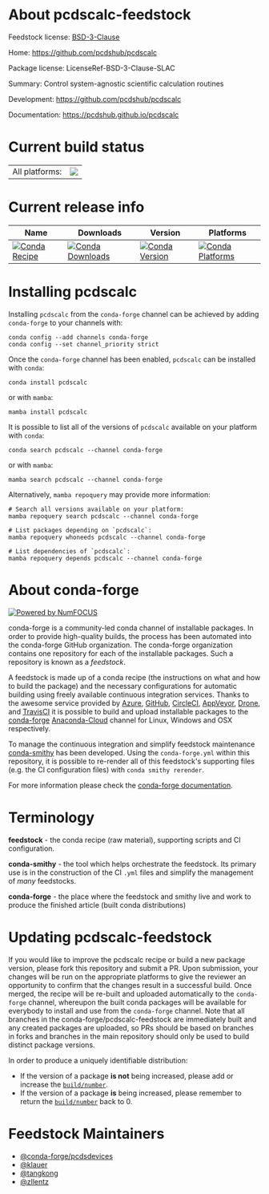 About pcdscalc-feedstock
========================

Feedstock license: [BSD-3-Clause](https://github.com/conda-forge/pcdscalc-feedstock/blob/main/LICENSE.txt)

Home: https://github.com/pcdshub/pcdscalc

Package license: LicenseRef-BSD-3-Clause-SLAC

Summary: Control system-agnostic scientific calculation routines

Development: https://github.com/pcdshub/pcdscalc

Documentation: https://pcdshub.github.io/pcdscalc

Current build status
====================


<table><tr><td>All platforms:</td>
    <td>
      <a href="https://dev.azure.com/conda-forge/feedstock-builds/_build/latest?definitionId=10972&branchName=main">
        <img src="https://dev.azure.com/conda-forge/feedstock-builds/_apis/build/status/pcdscalc-feedstock?branchName=main">
      </a>
    </td>
  </tr>
</table>

Current release info
====================

| Name | Downloads | Version | Platforms |
| --- | --- | --- | --- |
| [![Conda Recipe](https://img.shields.io/badge/recipe-pcdscalc-green.svg)](https://anaconda.org/conda-forge/pcdscalc) | [![Conda Downloads](https://img.shields.io/conda/dn/conda-forge/pcdscalc.svg)](https://anaconda.org/conda-forge/pcdscalc) | [![Conda Version](https://img.shields.io/conda/vn/conda-forge/pcdscalc.svg)](https://anaconda.org/conda-forge/pcdscalc) | [![Conda Platforms](https://img.shields.io/conda/pn/conda-forge/pcdscalc.svg)](https://anaconda.org/conda-forge/pcdscalc) |

Installing pcdscalc
===================

Installing `pcdscalc` from the `conda-forge` channel can be achieved by adding `conda-forge` to your channels with:

```
conda config --add channels conda-forge
conda config --set channel_priority strict
```

Once the `conda-forge` channel has been enabled, `pcdscalc` can be installed with `conda`:

```
conda install pcdscalc
```

or with `mamba`:

```
mamba install pcdscalc
```

It is possible to list all of the versions of `pcdscalc` available on your platform with `conda`:

```
conda search pcdscalc --channel conda-forge
```

or with `mamba`:

```
mamba search pcdscalc --channel conda-forge
```

Alternatively, `mamba repoquery` may provide more information:

```
# Search all versions available on your platform:
mamba repoquery search pcdscalc --channel conda-forge

# List packages depending on `pcdscalc`:
mamba repoquery whoneeds pcdscalc --channel conda-forge

# List dependencies of `pcdscalc`:
mamba repoquery depends pcdscalc --channel conda-forge
```


About conda-forge
=================

[![Powered by
NumFOCUS](https://img.shields.io/badge/powered%20by-NumFOCUS-orange.svg?style=flat&colorA=E1523D&colorB=007D8A)](https://numfocus.org)

conda-forge is a community-led conda channel of installable packages.
In order to provide high-quality builds, the process has been automated into the
conda-forge GitHub organization. The conda-forge organization contains one repository
for each of the installable packages. Such a repository is known as a *feedstock*.

A feedstock is made up of a conda recipe (the instructions on what and how to build
the package) and the necessary configurations for automatic building using freely
available continuous integration services. Thanks to the awesome service provided by
[Azure](https://azure.microsoft.com/en-us/services/devops/), [GitHub](https://github.com/),
[CircleCI](https://circleci.com/), [AppVeyor](https://www.appveyor.com/),
[Drone](https://cloud.drone.io/welcome), and [TravisCI](https://travis-ci.com/)
it is possible to build and upload installable packages to the
[conda-forge](https://anaconda.org/conda-forge) [Anaconda-Cloud](https://anaconda.org/)
channel for Linux, Windows and OSX respectively.

To manage the continuous integration and simplify feedstock maintenance
[conda-smithy](https://github.com/conda-forge/conda-smithy) has been developed.
Using the ``conda-forge.yml`` within this repository, it is possible to re-render all of
this feedstock's supporting files (e.g. the CI configuration files) with ``conda smithy rerender``.

For more information please check the [conda-forge documentation](https://conda-forge.org/docs/).

Terminology
===========

**feedstock** - the conda recipe (raw material), supporting scripts and CI configuration.

**conda-smithy** - the tool which helps orchestrate the feedstock.
                   Its primary use is in the construction of the CI ``.yml`` files
                   and simplify the management of *many* feedstocks.

**conda-forge** - the place where the feedstock and smithy live and work to
                  produce the finished article (built conda distributions)


Updating pcdscalc-feedstock
===========================

If you would like to improve the pcdscalc recipe or build a new
package version, please fork this repository and submit a PR. Upon submission,
your changes will be run on the appropriate platforms to give the reviewer an
opportunity to confirm that the changes result in a successful build. Once
merged, the recipe will be re-built and uploaded automatically to the
`conda-forge` channel, whereupon the built conda packages will be available for
everybody to install and use from the `conda-forge` channel.
Note that all branches in the conda-forge/pcdscalc-feedstock are
immediately built and any created packages are uploaded, so PRs should be based
on branches in forks and branches in the main repository should only be used to
build distinct package versions.

In order to produce a uniquely identifiable distribution:
 * If the version of a package **is not** being increased, please add or increase
   the [``build/number``](https://docs.conda.io/projects/conda-build/en/latest/resources/define-metadata.html#build-number-and-string).
 * If the version of a package **is** being increased, please remember to return
   the [``build/number``](https://docs.conda.io/projects/conda-build/en/latest/resources/define-metadata.html#build-number-and-string)
   back to 0.

Feedstock Maintainers
=====================

* [@conda-forge/pcdsdevices](https://github.com/conda-forge/pcdsdevices/)
* [@klauer](https://github.com/klauer/)
* [@tangkong](https://github.com/tangkong/)
* [@zllentz](https://github.com/zllentz/)

